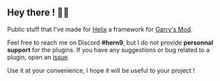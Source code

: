 ## Hey there ! 🙋‍♂️

Public stuff that I've made for [Helix](https://github.com/NebulousCloud/helix) a framework for [Garry's Mod](https://steamcommunity.com/app/4000/).

Feel free to reach me on Discord **#hern9**, but I do not provide __personnal support__ for the plugins.
If you have any suggestions or bug related to a plugin, open an [issue](https://github.com/Biscorn/helix-plugins/issues).

Use it at your convenience, I hope it will be useful to your project !
